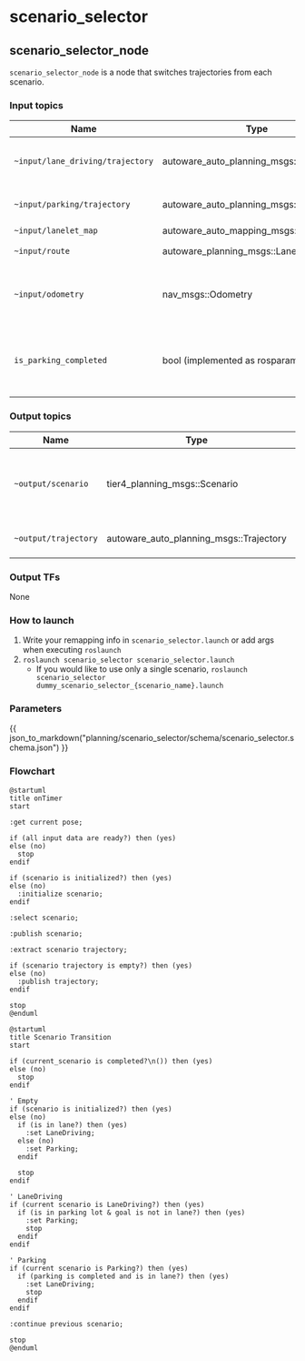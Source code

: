 # scenario_selector

## scenario_selector_node

`scenario_selector_node` is a node that switches trajectories from each scenario.

### Input topics

| Name                             | Type                                    | Description                                           |
| -------------------------------- | --------------------------------------- | ----------------------------------------------------- |
| `~input/lane_driving/trajectory` | autoware_auto_planning_msgs::Trajectory | trajectory of LaneDriving scenario                    |
| `~input/parking/trajectory`      | autoware_auto_planning_msgs::Trajectory | trajectory of Parking scenario                        |
| `~input/lanelet_map`             | autoware_auto_mapping_msgs::HADMapBin   |                                                       |
| `~input/route`                   | autoware_planning_msgs::LaneletRoute    | route and goal pose                                   |
| `~input/odometry`                | nav_msgs::Odometry                      | for checking whether vehicle is stopped               |
| `is_parking_completed`           | bool (implemented as rosparam)          | whether all split trajectory of Parking are published |

### Output topics

| Name                 | Type                                    | Description                                    |
| -------------------- | --------------------------------------- | ---------------------------------------------- |
| `~output/scenario`   | tier4_planning_msgs::Scenario           | current scenario and scenarios to be activated |
| `~output/trajectory` | autoware_auto_planning_msgs::Trajectory | trajectory to be followed                      |

### Output TFs

None

### How to launch

1. Write your remapping info in `scenario_selector.launch` or add args when executing `roslaunch`
2. `roslaunch scenario_selector scenario_selector.launch`
   - If you would like to use only a single scenario, `roslaunch scenario_selector dummy_scenario_selector_{scenario_name}.launch`

### Parameters

{{ json_to_markdown("planning/scenario_selector/schema/scenario_selector.schema.json") }}

### Flowchart

```plantuml
@startuml
title onTimer
start

:get current pose;

if (all input data are ready?) then (yes)
else (no)
  stop
endif

if (scenario is initialized?) then (yes)
else (no)
  :initialize scenario;
endif

:select scenario;

:publish scenario;

:extract scenario trajectory;

if (scenario trajectory is empty?) then (yes)
else (no)
  :publish trajectory;
endif

stop
@enduml
```

```plantuml
@startuml
title Scenario Transition
start

if (current_scenario is completed?\n()) then (yes)
else (no)
  stop
endif

' Empty
if (scenario is initialized?) then (yes)
else (no)
  if (is in lane?) then (yes)
    :set LaneDriving;
  else (no)
    :set Parking;
  endif

  stop
endif

' LaneDriving
if (current scenario is LaneDriving?) then (yes)
  if (is in parking lot & goal is not in lane?) then (yes)
    :set Parking;
    stop
  endif
endif

' Parking
if (current scenario is Parking?) then (yes)
  if (parking is completed and is in lane?) then (yes)
    :set LaneDriving;
    stop
  endif
endif

:continue previous scenario;

stop
@enduml
```
